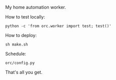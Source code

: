 My home automation worker.

How to test locally:

`python -c 'from orc.worker import test; test()'`

How to deploy:

`sh make.sh`

Schedule:

`orc/config.py`

That's all you get.
